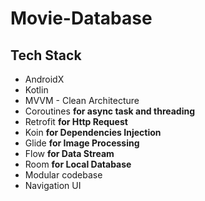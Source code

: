 # Movie-Database

## Tech Stack
- AndroidX
- Kotlin
- MVVM - Clean Architecture
- Coroutines **for async task and threading**
- Retrofit **for Http Request**
- Koin **for Dependencies Injection**
- Glide **for Image Processing**
- Flow **for Data Stream**
- Room **for Local Database**
- Modular codebase
- Navigation UI